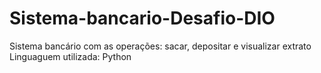 # Sistema-bancario-Desafio-DIO
Sistema bancário com as operações: sacar, depositar e visualizar extrato
Linguaguem utilizada: Python
